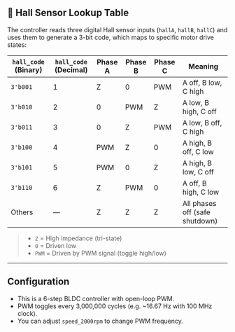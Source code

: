 ## 🚦 Hall Sensor Lookup Table

The controller reads three digital Hall sensor inputs (`hallA`, `hallB`, `hallC`) and uses them to generate a 3-bit code, which maps to specific motor drive states:

| `hall_code` (Binary) | `hall_code` (Decimal) | Phase A | Phase B | Phase C | Meaning                        |
|----------------------|-----------------------|---------|---------|---------|--------------------------------|
| `3'b001`             | 1                     | Z       | 0       | PWM     | A off, B low, C high           |
| `3'b010`             | 2                     | 0       | PWM     | Z       | A low, B high, C off           |
| `3'b011`             | 3                     | 0       | Z       | PWM     | A low, B off, C high           |
| `3'b100`             | 4                     | PWM     | Z       | 0       | A high, B off, C low           |
| `3'b101`             | 5                     | PWM     | 0       | Z       | A high, B low, C off           |
| `3'b110`             | 6                     | Z       | PWM     | 0       | A off, B high, C low           |
| Others               | —                     | Z       | Z       | Z       | All phases off (safe shutdown) |

> - `Z` = High impedance (tri-state)
> - `0` = Driven low
> - `PWM` = Driven by PWM signal (toggle high/low)

---------------------------------------------------------------------------------------------------------------

## Configuration

- This is a 6-step BLDC controller with open-loop PWM.
- PWM toggles every 3,000,000 cycles (e.g. ~16.67 Hz with 100 MHz clock).
- You can adjust `speed_2000rpm` to change PWM frequency.
